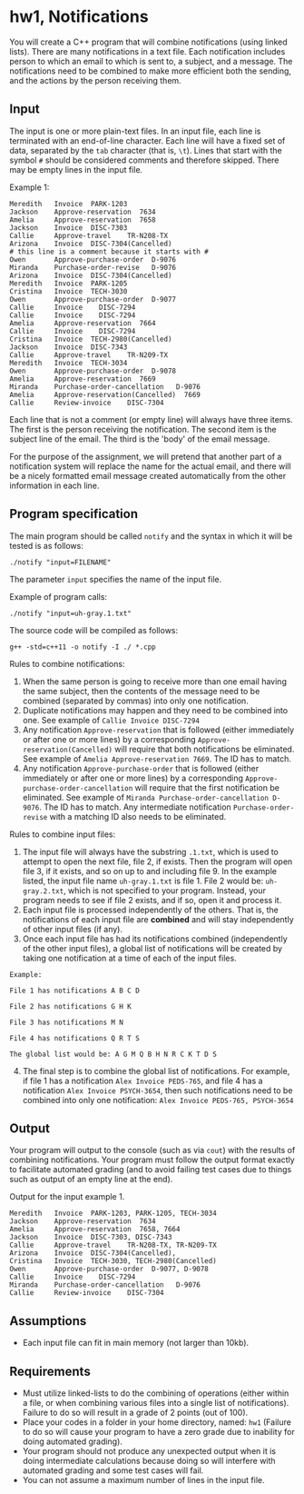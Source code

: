 # hw1, Notifications

You will create a C++ program that will combine notifications (using linked lists).
There are many notifications in a text file. Each notification includes person to which an email to which is sent to, a subject, and a message.
The notifications need to be combined to make more efficient both the sending, and the actions by the person receiving them.

## Input

The input is one or more plain-text files. In an input file, each line is terminated with an end-of-line character.
Each line will have a fixed set of data, separated by the `tab` character (that is, `\t`).
Lines that start with the symbol `#` should be considered comments and therefore skipped. There may be empty lines in the input file.

Example 1:

    Meredith   Invoice  PARK-1203
    Jackson    Approve-reservation  7634
    Amelia     Approve-reservation  7658
    Jackson    Invoice  DISC-7303
    Callie     Approve-travel    TR-N208-TX
    Arizona    Invoice  DISC-7304(Cancelled)
    # this line is a comment because it starts with #
    Owen       Approve-purchase-order  D-9076
    Miranda    Purchase-order-revise   D-9076
    Arizona    Invoice  DISC-7304(Cancelled)
    Meredith   Invoice  PARK-1205
    Cristina   Invoice  TECH-3030
    Owen       Approve-purchase-order  D-9077
    Callie     Invoice    DISC-7294
    Callie     Invoice    DISC-7294
    Amelia     Approve-reservation  7664
    Callie     Invoice    DISC-7294
    Cristina   Invoice  TECH-2980(Cancelled)
    Jackson    Invoice  DISC-7343
    Callie     Approve-travel    TR-N209-TX
    Meredith   Invoice  TECH-3034
    Owen       Approve-purchase-order  D-9078
    Amelia     Approve-reservation  7669
    Miranda    Purchase-order-cancellation   D-9076
    Amelia     Approve-reservation(Cancelled)  7669
    Callie     Review-invoice    DISC-7304

Each line that is not a comment (or empty line) will always have three items. The first is the person receiving the notification. The second item is the subject line of the email. The third is the 'body' of the email message.

For the purpose of the assignment, we will pretend that another part of a notification system will replace the name for the actual email, and there will be a nicely formatted email message created automatically from the other information in each line.

## Program specification

The main program should be called `notify` and the syntax in which it will be tested is as follows:

`./notify "input=FILENAME"`

The parameter `input` specifies the name of the input file.

Example of program calls:

`./notify "input=uh-gray.1.txt"`

The source code will be compiled as follows:

`g++ -std=c++11 -o notify -I ./ *.cpp`

Rules to combine notifications:

  1. When the same person is going to receive more than one email having the same subject, then the contents of the message need to be combined (separated by commas) into only one notification.
  2. Duplicate notifications may happen and they need to be combined into one. See example of `Callie Invoice DISC-7294`
  3. Any notification `Approve-reservation` that is followed (either immediately or after one or more lines) by a corresponding `Approve-reservation(Cancelled)` will require that both notifications be eliminated. See example of `Amelia Approve-reservation 7669`. The ID has to match.
  4. Any notification `Approve-purchase-order` that is followed (either immediately or after one or more lines) by a corresponding `Approve-purchase-order-cancellation` will require that the first notification be eliminated. See example of `Miranda Purchase-order-cancellation D-9076`. The ID has to match. Any intermediate notification `Purchase-order-revise` with a matching ID also needs to be eliminated.

Rules to combine input files:

  1. The input file will always have the substring `.1.txt`, which is used to attempt to open the next file, file 2, if exists. Then the program will open file 3, if it exists, and so on up to and including file 9. In the example listed, the input file name `uh-gray.1.txt` is file 1. File 2 would be: `uh-gray.2.txt`, which is not specified to your program. Instead, your program needs to see if file 2 exists, and if so, open it and process it.
  2. Each input file is processed independently of the others. That is, the notifications of each input file are **combined** and will stay independently of other input files (if any).
  3. Once each input file has had its notifications combined (independently of the other input files), a global list of notifications will be created by taking one notification at a time of each of the input files.

    Example:

    File 1 has notifications A B C D

    File 2 has notifications G H K

    File 3 has notifications M N

    File 4 has notifications Q R T S

    The global list would be: A G M Q B H N R C K T D S

  4. The final step is to combine the global list of notifications. For example, if file 1 has a notification `Alex Invoice PEDS-765`, and file 4 has a notification `Alex Invoice PSYCH-3654`, then such notifications need to be combined into only one notification: `Alex Invoice PEDS-765, PSYCH-3654`

## Output

Your program will output to the console (such as via `cout`) with the results of combining notifications.
Your program must follow the output format exactly to facilitate automated grading (and to avoid failing test cases due to things such as output of an empty line at the end).

Output for the input example 1.

    Meredith   Invoice  PARK-1203, PARK-1205, TECH-3034
    Jackson    Approve-reservation  7634
    Amelia     Approve-reservation  7658, 7664
    Jackson    Invoice  DISC-7303, DISC-7343
    Callie     Approve-travel    TR-N208-TX, TR-N209-TX
    Arizona    Invoice  DISC-7304(Cancelled),
    Cristina   Invoice  TECH-3030, TECH-2980(Cancelled)
    Owen       Approve-purchase-order  D-9077, D-9078
    Callie     Invoice    DISC-7294
    Miranda    Purchase-order-cancellation   D-9076
    Callie     Review-invoice    DISC-7304

## Assumptions

* Each input file can fit in main memory (not larger than 10kb).

## Requirements

* Must utilize linked-lists to do the combining of operations (either within a file, or when combining various files into a single list of notifications). Failure to do so will result in a grade of 2 points (out of 100).
* Place your codes in a folder in your home directory, named: `hw1` (Failure to do so will cause your program to have a zero grade due to inability for doing automated grading).
* Your program should not produce any unexpected output when it is doing intermediate calculations because doing so will interfere with automated grading and some test cases will fail.
* You can not assume a maximum number of lines in the input file.
